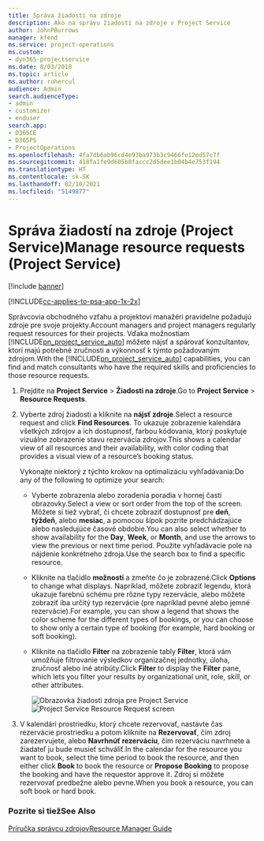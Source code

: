 ```yaml
---
title: Správa žiadostí na zdroje
description: Ako na správu žiadostí na zdroje v Project Service
author: JohnPBurrows
manager: kfend
ms.service: project-operations
ms.custom:
- dyn365-projectservice
ms.date: 8/03/2018
ms.topic: article
ms.author: ruhercul
audience: Admin
search.audienceType:
- admin
- customizer
- enduser
search.app:
- D365CE
- D365PS
- ProjectOperations
ms.openlocfilehash: 4fa7db6ab96cd4e93ba973b3c9466fe12ed57c7f
ms.sourcegitcommit: 418fa1fe9d605b8faccc2d5dee1b04b4e753f194
ms.translationtype: HT
ms.contentlocale: sk-SK
ms.lasthandoff: 02/10/2021
ms.locfileid: "5149877"
---
```

# <a name="manage-resource-requests-project-service"></a><span data-ttu-id="f1a0f-103">Správa žiadostí na zdroje (Project Service)</span><span class="sxs-lookup"><span data-stu-id="f1a0f-103">Manage resource requests (Project Service)</span></span>

[!include [banner](../includes/psa-now-project-operations.md)]

[!INCLUDE[cc-applies-to-psa-app-1x-2x](../includes/cc-applies-to-psa-app-1x-2x.md)]

<span data-ttu-id="f1a0f-104">Správcovia obchodného vzťahu a projektoví manažéri pravidelne požadujú zdroje pre svoje projekty.</span><span class="sxs-lookup"><span data-stu-id="f1a0f-104">Account managers and project managers regularly request resources for their projects.</span></span> <span data-ttu-id="f1a0f-105">Vďaka možnostiam [!INCLUDE[pn_project_service_auto](../includes/pn-project-service-auto.md)] môžete nájsť a spárovať konzultantov, ktorí majú potrebné zručnosti a výkonnosť k týmto požadovaným zdrojom.</span><span class="sxs-lookup"><span data-stu-id="f1a0f-105">With the [!INCLUDE[pn_project_service_auto](../includes/pn-project-service-auto.md)] capabilities, you can find and match consultants who have the required skills and proficiencies to those resource requests.</span></span>  
  
1. <span data-ttu-id="f1a0f-106">Prejdite na **Project Service** > **Žiadosti na zdroje**.</span><span class="sxs-lookup"><span data-stu-id="f1a0f-106">Go to **Project Service** > **Resource Requests**.</span></span>  
  
2. <span data-ttu-id="f1a0f-107">Vyberte zdroj žiadosti a kliknite na **nájsť zdroje**.</span><span class="sxs-lookup"><span data-stu-id="f1a0f-107">Select a resource request and click **Find Resources**.</span></span> <span data-ttu-id="f1a0f-108">To ukazuje zobrazenie kalendára všetkých zdrojov a ich dostupnosť, farbou kódovania, ktorý poskytuje vizuálne zobrazenie stavu rezervácia zdrojov.</span><span class="sxs-lookup"><span data-stu-id="f1a0f-108">This shows a calendar view of all resources and their availability, with color coding that provides a visual view of a resource’s booking status.</span></span>  
  
    <span data-ttu-id="f1a0f-109">Vykonajte niektorý z týchto krokov na optimalizáciu vyhľadávania:</span><span class="sxs-lookup"><span data-stu-id="f1a0f-109">Do any of the following to optimize your search:</span></span>  
  
   -   <span data-ttu-id="f1a0f-110">Vyberte zobrazenia alebo zoradenia poradia v hornej časti obrazovky.</span><span class="sxs-lookup"><span data-stu-id="f1a0f-110">Select a view or sort order from the top of the screen.</span></span> <span data-ttu-id="f1a0f-111">Môžete si tiež vybrať, či chcete zobraziť dostupnosť pre **deň**, **týždeň**, alebo **mesiac**, a pomocou šípok pozrite predchádzajúce alebo nasledujúce časové obdobie.</span><span class="sxs-lookup"><span data-stu-id="f1a0f-111">You can also select whether to show availability for the **Day**, **Week**, or **Month**, and use the arrows to view the previous or next time period.</span></span> <span data-ttu-id="f1a0f-112">Použite vyhľadávacie pole na nájdenie konkrétneho zdroja.</span><span class="sxs-lookup"><span data-stu-id="f1a0f-112">Use the search box to find a specific resource.</span></span>  
  
   -   <span data-ttu-id="f1a0f-113">Kliknite na tlačidlo **možnosti** a zmeňte čo je zobrazené.</span><span class="sxs-lookup"><span data-stu-id="f1a0f-113">Click **Options** to change what displays.</span></span> <span data-ttu-id="f1a0f-114">Napríklad, môžete zobraziť legendu, ktorá ukazuje farebnú schému pre rôzne typy rezervácie, alebo môžete zobraziť iba určitý typ rezervácie (pre napríklad pevné alebo jemné rezervácie).</span><span class="sxs-lookup"><span data-stu-id="f1a0f-114">For example, you can show a legend that shows the color scheme for the different types of bookings, or you can choose to show only a certain type of booking (for example, hard booking or soft booking).</span></span>  
  
   -   <span data-ttu-id="f1a0f-115">Kliknite na tlačidlo **Filter** na zobrazenie tably **Filter**, ktorá vám umožňuje filtrovanie výsledkov organizačnej jednotky, úloha, zručnosť alebo iné atribúty.</span><span class="sxs-lookup"><span data-stu-id="f1a0f-115">Click **Filter** to display the **Filter** pane, which lets you filter your results by organizational unit, role, skill, or other attributes.</span></span>  
  
       <span data-ttu-id="f1a0f-116">![Obrazovka žiadosti zdroja pre Project Service](../psa/media/project-service-resource-request-screen.png "Obrazovka žiadosti zdroja pre Project Service")</span><span class="sxs-lookup"><span data-stu-id="f1a0f-116">![Project Service Resource Request screen](../psa/media/project-service-resource-request-screen.png "Project Service Resource Request screen")</span></span>  
  
3. <span data-ttu-id="f1a0f-117">V kalendári prostriedku, ktorý chcete rezervovať, nastavte čas rezervácie prostriedku a potom kliknite na **Rezervovať**, čím zdroj zarezervujete, alebo **Navrhnúť rezerváciu**, čím rezerváciu navrhnete a žiadateľ ju bude musieť schváliť.</span><span class="sxs-lookup"><span data-stu-id="f1a0f-117">In the calendar for the resource you want to book, select the time period to book the resource, and then either click **Book** to book the resource or **Propose Booking** to propose the booking and have the requestor approve it.</span></span> <span data-ttu-id="f1a0f-118">Zdroj si môžete rezervovať predbežne alebo pevne.</span><span class="sxs-lookup"><span data-stu-id="f1a0f-118">When you book a resource, you can soft book or hard book.</span></span>  
  
### <a name="see-also"></a><span data-ttu-id="f1a0f-119">Pozrite si tiež</span><span class="sxs-lookup"><span data-stu-id="f1a0f-119">See Also</span></span>  
 [<span data-ttu-id="f1a0f-120">Príručka správcu zdrojov</span><span class="sxs-lookup"><span data-stu-id="f1a0f-120">Resource Manager Guide</span></span>](../psa/resource-manager-guide.md)
